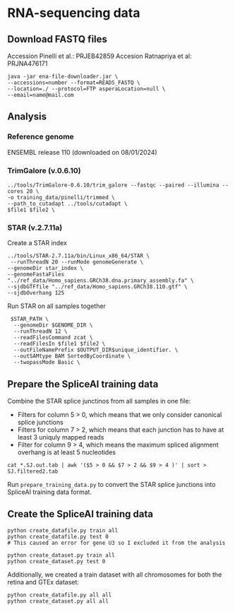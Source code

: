 # RNA-sequencing data

## Download FASTQ files

Accession Pinelli et al.: PRJEB42859
Accesion Ratnapriya et al: PRJNA476171

```
java -jar ena-file-downloader.jar \
--accessions=number --format=READS_FASTQ \
--location=./ --protocol=FTP asperaLocation=null \
--email=name@mail.com
```

## Analysis

### Reference genome
ENSEMBL release 110 (downloaded on 08/01/2024)

### TrimGalore (v.0.6.10)
```
../tools/TrimGalore-0.6.10/trim_galore --fastqc --paired --illumina --cores 20 \
-o training_data/pinelli/trimmed \
--path_to_cutadapt ../tools/cutadapt \
$file1 $file2 \
```

### STAR (v.2.7.11a)

Create a STAR index
```
../tools/STAR-2.7.11a/bin/Linux_x86_64/STAR \
 --runThreadN 20 --runMode genomeGenerate \
--genomeDir star_index \
--genomeFastaFiles "../ref_data/Homo_sapiens.GRCh38.dna.primary_assembly.fa" \
--sjdbGTFfile "../ref_data/Homo_sapiens.GRCh38.110.gtf" \
--sjdbOverhang 125
```

Run STAR on all samples together
```
 $STAR_PATH \
  --genomeDir $GENOME_DIR \
  --runThreadN 12 \
  --readFilesCommand zcat \
  --readFilesIn $file1 $file2 \
  --outFileNamePrefix $OUTPUT_DIR$unique_identifier. \
  --outSAMtype BAM SortedByCoordinate \
  --twopassMode Basic \
```

## Prepare the SpliceAI training data

Combine the STAR splice junctinos from all samples in one file:
-  Filters for column 5 > 0, which means that we only consider canonical splice junctions
- Filters for column 7 > 2, which means that each junction has to have at least 3 uniquly mapped reads 
- Filter for column 9 > 4, which means the maximum spliced alignment overhang is at least 5 nucleotides

```
cat *.SJ.out.tab | awk '($5 > 0 && $7 > 2 && $9 > 4 )' | sort > SJ.filtered2.tab
```

Run `prepare_training_data.py` to convert the STAR splice junctions into SpliceAI training data format. 

## Create the SpliceAI training data
```
python create_datafile.py train all
python create_datafile.py test 0
# This caused an error for gene U3 so I excluded it from the analysis

python create_dataset.py train all
python create_dataset.py test 0
```

Additionally, we created a train dataset with all chromosomes for both the retina and GTEx dataset:

```
python create_datafile.py all all
python create_dataset.py all all
```